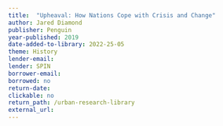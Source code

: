 ```yaml
---
title:  "Upheaval: How Nations Cope with Crisis and Change"
author: Jared Diamond
publisher: Penguin
year-published: 2019
date-added-to-library: 2022-25-05
theme: History
lender-email:
lender: SPIN 
borrower-email:
borrowed: no
return-date:
clickable: no
return_path: /urban-research-library
external_url: 
---
```

